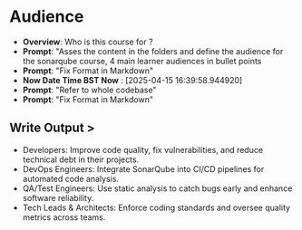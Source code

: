 # Audience 

- **Overview**: Who is this course for ?
- **Prompt**:  "Asses the content in the folders and define the audience for the sonarqube course, 4 main learner audiences in bullet points
- **Prompt**: "Fix Format in Markdown"
- **Now Date Time BST Now** : [2025-04-15 16:39:58.944920]
- **Prompt**:  "Refer to whole codebase"
- **Prompt**: "Fix Format in Markdown"

## Write Output >

- Developers: Improve code quality, fix vulnerabilities, and reduce technical debt in their projects.
- DevOps Engineers: Integrate SonarQube into CI/CD pipelines for automated code analysis.
- QA/Test Engineers: Use static analysis to catch bugs early and enhance software reliability.
- Tech Leads & Architects: Enforce coding standards and oversee quality metrics across teams.
